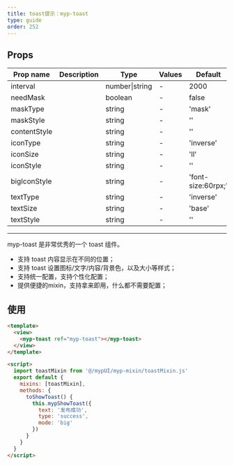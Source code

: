 ```yaml
---
title: toast提示：myp-toast
type: guide
order: 252
---
```


## Props

| Prop name    | Description | Type           | Values | Default            |
| ------------ | ----------- | -------------- | ------ | ------------------ |
| interval     |             | number\|string | -      | 2000               |
| needMask     |             | boolean        | -      | false              |
| maskType     |             | string         | -      | 'mask'             |
| maskStyle    |             | string         | -      | ''                 |
| contentStyle |             | string         | -      | ''                 |
| iconType     |             | string         | -      | 'inverse'          |
| iconSize     |             | string         | -      | 'll'               |
| iconStyle    |             | string         | -      | ''                 |
| bigIconStyle |             | string         | -      | 'font-size:60rpx;' |
| textType     |             | string         | -      | 'inverse'          |
| textSize     |             | string         | -      | 'base'             |
| textStyle    |             | string         | -      | ''                 |

---

myp-toast 是非常优秀的一个 toast 组件。

- 支持 toast 内容显示在不同的位置；
- 支持 toast 设置图标/文字/内容/背景色，以及大小等样式；
- 支持统一配置，支持个性化配置；
- 提供便捷的mixin，支持拿来即用，什么都不需要配置；

## 使用

```html
<template>
  <view>
    <myp-toast ref="myp-toast"></myp-toast>
  </view>
</template>

<script>
  import toastMixin from '@/mypUI/myp-mixin/toastMixin.js'
  export default {
    mixins: [toastMixin],
    methods: {
      toShowToast() {
        this.mypShowToast({
          text: '发布成功',
          type: 'success',
          mode: 'big'
        })
      }
    }
  }
</script>
```

